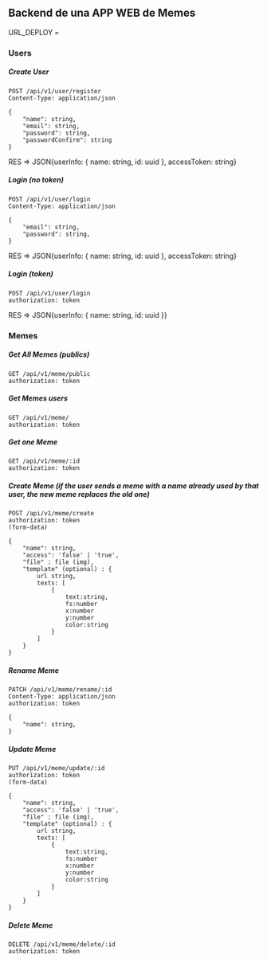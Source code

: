 ## Backend de una APP WEB de Memes

URL_DEPLOY =

### Users

##### Create User

```
POST /api/v1/user/register
Content-Type: application/json

{
    "name": string,
    "email": string,
    "password": string,
    "passwordConfirm": string
}
```

RES => JSON{userInfo: { name: string, id: uuid }, accessToken: string}

##### Login (no token)

```
POST /api/v1/user/login
Content-Type: application/json

{
    "email": string,
    "password": string,
}
```

RES => JSON{userInfo: { name: string, id: uuid }, accessToken: string}

##### Login (token)

```
POST /api/v1/user/login
authorization: token
```

RES => JSON{userInfo: { name: string, id: uuid }}

### Memes

##### Get All Memes (publics)

```
GET /api/v1/meme/public
authorization: token

```

##### Get Memes users

```
GET /api/v1/meme/
authorization: token

```

##### Get one Meme

```
GET /api/v1/meme/:id
authorization: token

```

##### Create Meme (if the user sends a meme with a name already used by that user, the new meme replaces the old one)

```
POST /api/v1/meme/create
authorization: token
(form-data)

{
    "name": string,
    "access": 'false' | 'true',
    "file" : file (img),
    "template" (optional) : {
        url string,
        texts: [
            {
                text:string,
                fs:number
                x:number
                y:number
                color:string
            }
        ]
    }
}
```

##### Rename Meme

```
PATCH /api/v1/meme/rename/:id
Content-Type: application/json
authorization: token

{
    "name": string,
}
```

##### Update Meme

```
PUT /api/v1/meme/update/:id
authorization: token
(form-data)

{
    "name": string,
    "access": 'false' | 'true',
    "file" : file (img),
    "template" (optional) : {
        url string,
        texts: [
            {
                text:string,
                fs:number
                x:number
                y:number
                color:string
            }
        ]
    }
}
```

##### Delete Meme

```
DELETE /api/v1/meme/delete/:id
authorization: token

```
